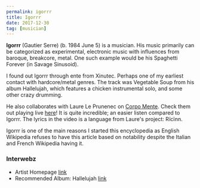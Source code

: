 ```yaml
---
permalink: igorrr
title: Igorrr
date: 2017-12-30
tag: [musician]
---
```


**Igorrr** (Gautier Serre) (b. 1984 June 5) is a musician. His music primarily can be categorized as experimental, electronic music with influences from baroque, breakcore, metal. One such example would be his Spaghetti Forever (in Savage Sinusoid).

I found out Igorrr through ente from Xinutec. Perhaps one of my earliest contact with hardcore/metal genres. The track was Vegetable Soup from his album Hallelujah, which features a chicken instrumental solo, and some other crazy drumming. 

He also collaborates with Laure Le Prunenec on [Corpo Mente](https://blood-music.bandcamp.com/album/corpo-mente). Check them out playing live [here](https://www.youtube.com/watch?v=l3wDuBGtzX8)! It is quite incredible; an easier listen compared to Igorrr. The lyrics in the video is a language from Laure's project: Rïcïnn.

Igorrr is one of the main reasons I started this encyclopedia as English Wikipedia refuses to have this article based on notability despite the Italian and French Wikipedia having it.


### Interwebz

* Artist Homepage [link](https://igorrr.com)
* Recommended Album: Hallelujah [link](https://igorrr.bandcamp.com/album/hallelujah)
